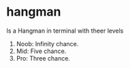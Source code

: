 # hangman
Is a Hangman in terminal  with theer levels 
1. Noob: Infinity chance.
2. Mid: Five chance.
3. Pro: Three chance.





